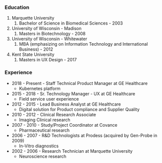 ### Education
1. Marquette University
   1. Bachelor of Science in Biomedical Sciences - 2003
2. University of Wisconsin - Madison
   1. Masters in Biotechnology - 2008
3. University of Wisconsin - Whitewater
   1. MBA (emphasizing on Information Technology and International Business) - 2012
4. Kent State University
   1. Masters in UX Design - 2017


### Experience
* 2018 - Present - Staff Technical Product Manager at GE Healthcare
   * Kubernetes platform
* 2015 - 2018 - Sr. Technology Manager - UX at GE Healthcare
   * Field service user experience
* 2012 - 2015 - Lead Business Analyst at GE Healthcare
   * Digital solution for Product compliance and Supplier Quality
* 2010 - 2012 - Clinical Research Associate
   * Imaging Clinical research
* 2007 - 2010 - Study/Project Coordinator at Covance
   * Pharmaceutical research
* 2006 - 2007 - R&D Technologists at Prodess (acquired by Gen-Probe in 2009)
   * In-Vitro diagnostics
* 2002 - 2006 - Research Technician at Marquette University
   * Neuroscience research
